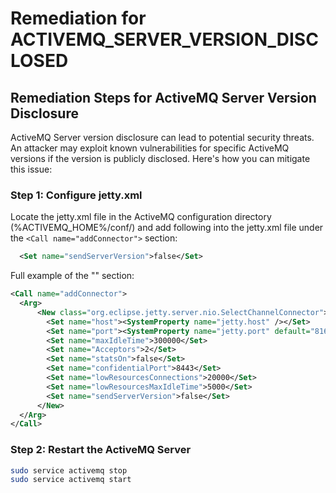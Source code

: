 # Remediation for ACTIVEMQ_SERVER_VERSION_DISCLOSED

## Remediation Steps for ActiveMQ Server Version Disclosure
ActiveMQ Server version disclosure can lead to potential security threats. An attacker may exploit known vulnerabilities for specific ActiveMQ versions if the version is publicly disclosed. Here's how you can mitigate this issue:

### Step 1: Configure jetty.xml
Locate the jetty.xml file in the ActiveMQ configuration directory (%ACTIVEMQ_HOME%/conf/) and add following into the jetty.xml file under the `<Call name="addConnector">` section:
```xml
  <Set name="sendServerVersion">false</Set>
```
Full example of the "<Call name="addConnector">" section:
```xml
<Call name="addConnector">
  <Arg>
      <New class="org.eclipse.jetty.server.nio.SelectChannelConnector">
        <Set name="host"><SystemProperty name="jetty.host" /></Set>
        <Set name="port"><SystemProperty name="jetty.port" default="8161"/></Set>
        <Set name="maxIdleTime">300000</Set>
        <Set name="Acceptors">2</Set>
        <Set name="statsOn">false</Set>
        <Set name="confidentialPort">8443</Set>
        <Set name="lowResourcesConnections">20000</Set>
        <Set name="lowResourcesMaxIdleTime">5000</Set>
        <Set name="sendServerVersion">false</Set>
      </New>
  </Arg>
</Call>
```

### Step 2: Restart the ActiveMQ Server
```bash
sudo service activemq stop
sudo service activemq start
```